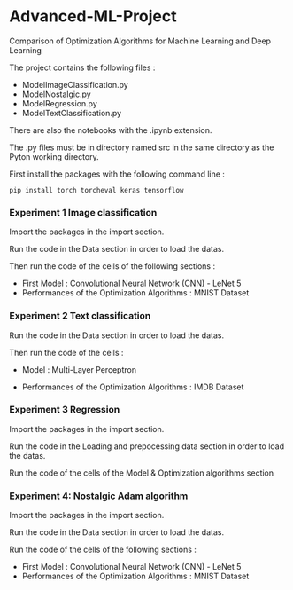 # Advanced-ML-Project
Comparison of Optimization Algorithms for Machine Learning and Deep Learning

The project contains the following files : 

* ModelImageClassification.py
* ModelNostalgic.py
* ModelRegression.py
* ModelTextClassification.py

There are also the notebooks with the .ipynb extension. 

The .py files must be in directory named src in the same directory as the Pyton working directory. 

First install the packages with the following command line : 

```
pip install torch torcheval keras tensorflow
```

### Experiment 1 Image classification

Import the packages in the import section.

Run the code in the Data section in order to load the datas. 

Then run the code of the cells of the following sections :

- First Model : Convolutional Neural Network (CNN) - LeNet 5
- Performances of the Optimization Algorithms : MNIST Dataset


### Experiment 2 Text classification

Run the code in the Data section in order to load the datas. 

Then run the code of the cells :

-  Model : Multi-Layer Perceptron

- Performances of the Optimization Algorithms : IMDB Dataset

### Experiment 3 Regression

Import the packages in the import section.

Run the code in the Loading and prepocessing data section in order to load the datas. 

Run the code of the cells of the Model & Optimization algorithms section

### Experiment 4: Nostalgic Adam algorithm

Import the packages in the import section.

Run the code in the Data section in order to load the datas. 

Run the code of the cells of the following sections :

- First Model : Convolutional Neural Network (CNN) - LeNet 5
- Performances of the Optimization Algorithms : MNIST Dataset
